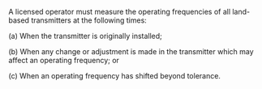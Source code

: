 A licensed operator must measure the operating frequencies of all land-based transmitters at the following times:

(a) When the transmitter is originally installed;

(b) When any change or adjustment is made in the transmitter which may affect an operating frequency; or

(c) When an operating frequency has shifted beyond tolerance.

